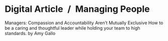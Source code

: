 # Digital Article / Managing People

Managers: Compassion and Accountability Aren’t Mutually Exclusive How to be a caring and thoughtful leader while holding your team to high standards. by Amy Gallo